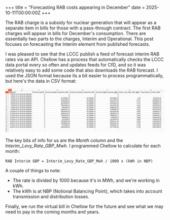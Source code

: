 +++
title = "Forecasting RAB costs appearing in December"
date = 2025-10-11T00:00:00Z
+++

The RAB charge is a subsidy for nuclear generation that will appear as a separate item in
bills for those with a pass-through contract. The first RAB charges will appear in bills
for December's consumption. There are essentially two parts to the charges, Interim and
Operational. This post focuses on forecasting the Interim element from published forecasts.

I was pleased to see that the LCCC publish a feed of forecast interim RAB rates via an API. Chellow has a process that automatically checks the LCCC data portal every so often and
updates feeds for CfD, and so it was relatively easy to add some code that also downloads
the RAB forecast. I used the JSON format because its a bit easier to process
programmatically, but here's the data in CSV format:

![Screenshot Of CSV File](csv.png)

The key bits of info for us are the *Month* column and the *Interim_Levy_Rate_GBP_Mwh*. I
programmed Chellow to calculate for each month:

    RAB Interim GBP = Interim_Levy_Rate_GBP_Mwh / 1000 x (kWh in NBP)

A couple of things to note:

* The rate is divided by 1000 because it's in MWh, and we're working in kWh.
* The kWh is at NBP (Notional Balancing Point), which takes into account transmission and distribution losses.

Finally, we run the virtual bill in Chellow for the future and see what we may need to pay
in the coming months and years.
